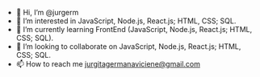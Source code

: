 - 👋 Hi, I’m @jurgerm
- 👀 I’m interested in JavaScript, Node.js, React.js; HTML, CSS; SQL.
- 🌱 I’m currently learning FrontEnd (JavaScript, Node.js, React.js; HTML, CSS; SQL).
- 💞️ I’m looking to collaborate on JavaScript, Node.js, React.js; HTML, CSS; SQL.
- 📫 How to reach me jurgitagermanaviciene@gmail.com
<!---
jurgerm/jurgerm is a ✨ special ✨ repository because its `README.md` (this file) appears on your GitHub profile.
You can click the Preview link to take a look at your changes.
--->
